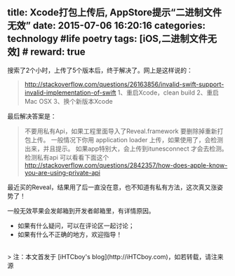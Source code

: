 title: Xcode打包上传后, AppStore提示“二进制文件无效”
date: 2015-07-06 16:20:16
categories: technology #life poetry
tags: [iOS,二进制文件无效]  # <!--more-->
reward: true
---

搜索了2个小时，上传了5个版本后，终于解决了。网上是这样说的：
> http://stackoverflow.com/questions/26163856/invalid-swift-support-invalid-implementation-of-swift 
1、重启Xcode，clean build
2、重启Mac OSX
3、换个新版本Xcode 

<!--more-->

最后解决答案是：
>不要用私有Api，如果工程里面导入了Reveal.framework 要删除掉重新打包上传。
一般情况下你用  application loader 上传，如果使用了，会检测出来，并且提示。
如果app特别大，会上传到itunesconnect 才会去检测。
检测私有api 可以看看下面这个
http://stackoverflow.com/questions/2842357/how-does-apple-know-you-are-using-private-api

最近买的Reveal，结果用了后一直没在意，也不知道有私有方法，这次真又涨姿势了！

一般无效苹果会发邮箱到开发者邮箱里，有详情原因。

- 如果有什么疑问，可以在评论区一起讨论；
- 如果有什么不正确的地方，欢迎指导！


<br>
> 注：本文首发于 [iHTCboy's blog](http://iHTCboy.com)，如若转载，请注来源

